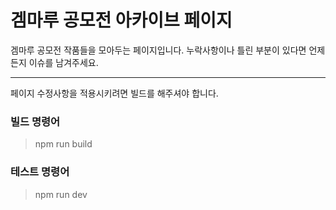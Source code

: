# 겜마루 공모전 아카이브 페이지

겜마루 공모전 작품들을 모아두는 페이지입니다.
누락사항이나 틀린 부분이 있다면 언제든지 이슈를 남겨주세요.

-----

페이지 수정사항을 적용시키려면 빌드를 해주셔야 합니다.

### 빌드 명령어
> npm run build

### 테스트 명령어
> npm run dev
